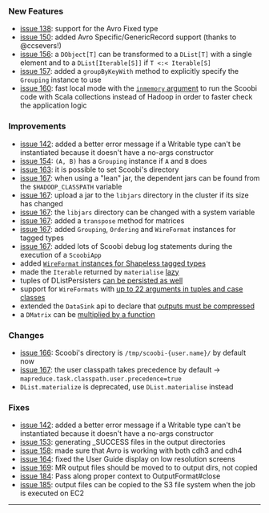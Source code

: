 ### New Features

 * [issue 138](https://github.com/NICTA/scoobi/issues/138): support for the Avro Fixed type
 * [issue 150](https://github.com/NICTA/scoobi/issues/150): added Avro Specific/GenericRecord support (thanks to @ccsevers!)
 * [issue 156](https://github.com/NICTA/scoobi/issues/156): a `DObject[T]` can be transformed to a `DList[T]` with a single element and to a `DList[Iterable[S]]` if `T <:< Iterable[S]`
 * [issue 157](https://github.com/NICTA/scoobi/issues/157): added a `groupByKeyWith` method to explicitly specify the `Grouping` instance to use
 * [issue 160](https://github.com/NICTA/scoobi/issues/160): fast local mode with the [`inmemory` argument](http://bit.ly/ZGFQtK) to run the Scoobi code with Scala collections instead of Hadoop in order to faster check the application logic

### Improvements

 * [issue 142](https://github.com/NICTA/scoobi/issues/142): added a better error message if a Writable type can't be instantiated because it doesn't have a no-args constructor
 * [issue 154](https://github.com/NICTA/scoobi/issues/154): `(A, B)` has a `Grouping` instance if `A` and `B` does
 * [issue 163](https://github.com/NICTA/scoobi/issues/163): it is possible to set Scoobi's directory
 * [issue 167](https://github.com/NICTA/scoobi/issues/167): when using a "lean" jar, the dependent jars can be found from the `$HADOOP_CLASSPATH` variable
 * [issue 167](https://github.com/NICTA/scoobi/issues/167): upload a jar to the `libjars` directory in the cluster if its size has changed
 * [issue 167](https://github.com/NICTA/scoobi/issues/167): the `libjars` directory can be changed with a system variable
 * [issue 167](https://github.com/NICTA/scoobi/issues/167): added a `transpose` method for matrices
 * [issue 167](https://github.com/NICTA/scoobi/issues/167): added `Grouping`, `Ordering` and `WireFormat` instances for tagged types
 * [issue 167](https://github.com/NICTA/scoobi/issues/167): added lots of Scoobi debug log statements during the execution of a `ScoobiApp`
 * added [`WireFormat` instances for Shapeless tagged types](http://nicta.github.com/scoobi/api/master/scala/index.html#com.nicta.scoobi.core.WireFormatImplicits)
 * made the `Iterable` returned by `materialise` [lazy](http://nicta.github.com/scoobi/api/master/scala/index.html#com.nicta.scoobi.impl.exec.BridgeStore)
 * tuples of DListPersisters [can be persisted as well](http://nicta.github.com/scoobi/api/master/scala/index.html#com.nicta.scoobi.application.Persister$)
 * support for `WireFormats` with [up to 22 arguments in tuples and case classes](http://nicta.github.com/scoobi/api/master/scala/index.html#com.nicta.scoobi.core.WireFormatImplicits)
 * extended the `DataSink` api to declare that [outputs must be compressed](http://nicta.github.com/scoobi/api/master/scala/index.html#com.nicta.scoobi.io.DataSink)
 * a `DMatrix` can be [multiplied by a function](http://nicta.github.com/scoobi/api/master/scala/index.html#com.nicta.scoobi.lib.LinearAlgebra$)

### Changes

 * [issue 166](https://github.com/NICTA/scoobi/issues/166): Scoobi's directory is `/tmp/scoobi-{user.name}/` by default now
 * [issue 167](https://github.com/NICTA/scoobi/issues/167): the user classpath takes precedence by default -> `mapreduce.task.classpath.user.precedence=true`
 * `DList.materialize` is deprecated, use `DList.materialise` instead

### Fixes

 * [issue 142](https://github.com/NICTA/scoobi/issues/142): added a better error message if a Writable type can't be instantiated because it doesn't have a no-args constructor
 * [issue 153](https://github.com/NICTA/scoobi/issues/153): generating _SUCCESS files in the output directories
 * [issue 158](https://github.com/NICTA/scoobi/issues/158): made sure that Avro is working with both cdh3 and cdh4
 * [issue 164](https://github.com/NICTA/scoobi/issues/164): fixed the User Guide display on low resolution screens
 * [issue 169](https://github.com/NICTA/scoobi/issues/169): MR output files should be moved to to output dirs, not copied
 * [issue 184](https://github.com/NICTA/scoobi/issues/184): Pass along proper context to OutputFormat#close
 * [issue 185](https://github.com/NICTA/scoobi/issues/185): output files can be copied to the S3 file system when the job is executed on EC2

------ 

